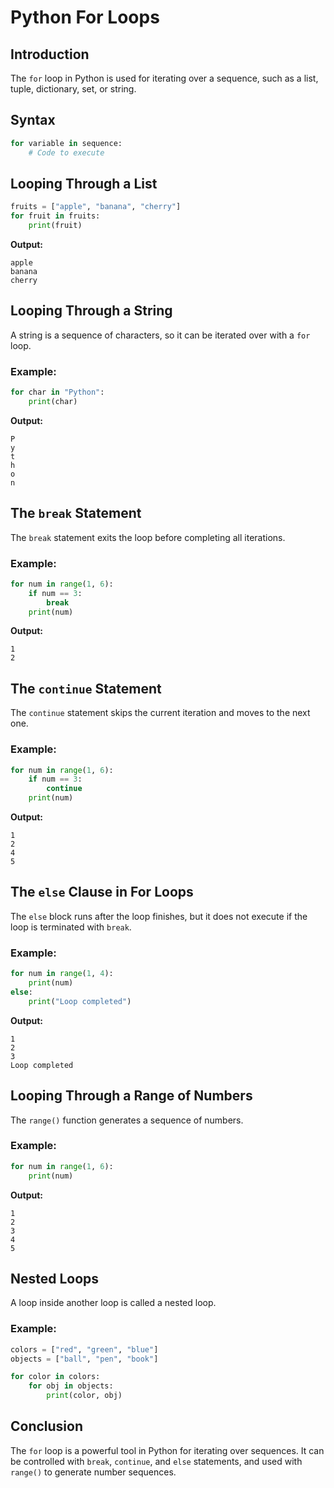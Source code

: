# Python For Loops

## Introduction

The `for` loop in Python is used for iterating over a sequence, such as a list, tuple, dictionary, set, or string.

## Syntax

```python
for variable in sequence:
    # Code to execute
```

## Looping Through a List

```python
fruits = ["apple", "banana", "cherry"]
for fruit in fruits:
    print(fruit)
```

**Output:**

```
apple
banana
cherry
```

## Looping Through a String

A string is a sequence of characters, so it can be iterated over with a `for` loop.

### Example:

```python
for char in "Python":
    print(char)
```

**Output:**

```
P
y
t
h
o
n
```

## The `break` Statement

The `break` statement exits the loop before completing all iterations.

### Example:

```python
for num in range(1, 6):
    if num == 3:
        break
    print(num)
```

**Output:**

```
1
2
```

## The `continue` Statement

The `continue` statement skips the current iteration and moves to the next one.

### Example:

```python
for num in range(1, 6):
    if num == 3:
        continue
    print(num)
```

**Output:**

```
1
2
4
5
```

## The `else` Clause in For Loops

The `else` block runs after the loop finishes, but it does not execute if the loop is terminated with `break`.

### Example:

```python
for num in range(1, 4):
    print(num)
else:
    print("Loop completed")
```

**Output:**

```
1
2
3
Loop completed
```

## Looping Through a Range of Numbers

The `range()` function generates a sequence of numbers.

### Example:

```python
for num in range(1, 6):
    print(num)
```

**Output:**

```
1
2
3
4
5
```

## Nested Loops

A loop inside another loop is called a nested loop.

### Example:

```python
colors = ["red", "green", "blue"]
objects = ["ball", "pen", "book"]

for color in colors:
    for obj in objects:
        print(color, obj)
```

## Conclusion

The `for` loop is a powerful tool in Python for iterating over sequences. It can be controlled with `break`, `continue`, and `else` statements, and used with `range()` to generate number sequences.
